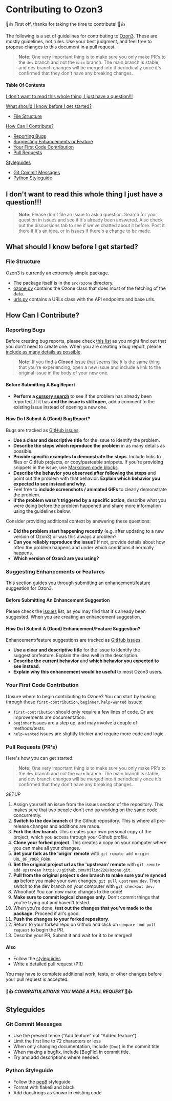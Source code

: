 # Contributing to Ozon3

:tada::+1: First off, thanks for taking the time to contribute! :tada::+1:

The following is a set of guidelines for contributing to [Ozon3](https://github.com/Milind220/Ozone). These are mostly guidelines, not rules. Use your best judgment, and feel free to propose changes to this document in a pull request.

> **Note:** One very important thing is to make sure you only make PR's to the `dev` branch and not the `main` branch. The main branch is stable, and dev branch changes will be merged into it periodically once it's confirmed that they don't have any breaking changes.

#### Table Of Contents

[I don't want to read this whole thing, I just have a question!!!](#i-dont-want-to-read-this-whole-thing-i-just-have-a-question)

[What should I know before I get started?](#what-should-i-know-before-i-get-started)
  * [File Structure](#file-structure)

[How Can I Contribute?](#how-can-i-contribute)
  * [Reporting Bugs](#reporting-bugs)
  * [Suggesting Enhancements or Feature](#suggesting-enhancements-or-features)
  * [Your First Code Contribution](#your-first-code-contribution)
  * [Pull Requests](#pull-requests)

[Styleguides](#styleguides)
  * [Git Commit Messages](#git-commit-messages)
  * [Python Styleguide](#python-styleguide)

## I don't want to read this whole thing I just have a question!!!

> **Note:** Please don't file an issue to ask a question. Search for your question in issues and see if it's already been answered. Also check out the discussions tab to see if we've chatted about it before. Post it there if it's an idea, or in issues if there's a change to be made.

## What should I know before I get started?

### File Structure
Ozon3 is currently an extremely simple package.
* The package itself is in the ```src/ozone``` directory.
* [ozone.py](https://github.com/Milind220/Ozone/tree/main/src/ozone/ozone.py) contains the Ozone class that does most of the fetching of the data.
* [urls.py](https://github.com/Milind220/Ozone/tree/main/src/ozone/urls.py) contains a URLs class with the API endpoints and base urls.

## How Can I Contribute?

### Reporting Bugs

Before creating bug reports, please check [this list](#before-submitting-a-bug-report) as you might find out that you don't need to create one. When you are creating a bug report, please [include as many details as possible](#how-do-i-submit-a-good-bug-report).

> **Note:** If you find a **Closed** issue that seems like it is the same thing that you're experiencing, open a new issue and include a link to the original issue in the body of your new one.

#### Before Submitting A Bug Report

* **Perform a [cursory search](https://github.com/Milind220/Ozone/issues)** to see if the problem has already been reported. If it has **and the issue is still open**, add a comment to the existing issue instead of opening a new one.

#### How Do I Submit A (Good) Bug Report?
Bugs are tracked as [GitHub issues](https://guides.github.com/features/issues/).

* **Use a clear and descriptive title** for the issue to identify the problem.
* **Describe the steps which reproduce the problem** in as many details as possible.
* **Provide specific examples to demonstrate the steps**. Include links to files or GitHub projects, or copy/pasteable snippets. If you're providing snippets in the issue, use [Markdown code blocks](https://help.github.com/articles/markdown-basics/#multiple-lines).
* **Describe the behavior you observed after following the steps** and point out the problem with that behavior. **Explain which behavior you expected to see instead and why.**
* Feel free to **include screenshots / animated GIFs** to clearly demonstrate the problem. 
* **If the problem wasn't triggered by a specific action**, describe what you were doing before the problem happened and share more information using the guidelines below.

Consider providing additional context by answering these questions:

* **Did the problem start happening recently** (e.g. after updating to a new version of Ozon3) or was this always a problem?
* **Can you reliably reproduce the issue?** If not, provide details about how often the problem happens and under which conditions it normally happens.
* **Which version of Ozon3 are you using?**

### Suggesting Enhancements or Features

This section guides you through submitting an enhancement/feature suggestion for Ozon3.



#### Before Submitting An Enhancement Suggestion

Please check the [issues](https://github.com/Milind220/Ozone/issues) list, as you may find that it's already been suggested. When you are creating an enhancement suggestion.

#### How Do I Submit A (Good) Enhancement/Feature Suggestion?

Enhancement/feature suggestions are tracked as [GitHub issues](https://guides.github.com/features/issues/).

* **Use a clear and descriptive title** for the issue to identify the suggestion/feature. Explain the idea well in the description.
* **Describe the current behavior** and **which behavior you expected to see instead**.
* **Explain why this enhancement would be useful** to most Ozon3 users.

### Your First Code Contribution

Unsure where to begin contributing to Ozone? You can start by looking through these  `first-contribution`, `beginner`, `help-wanted` issues:

* `first-contribution`  should only require a few lines of code. Or are improvements are documentation.
* `beginner` issues are a step up, and may involve a couple of methods/tests.
* `help-wanted` issues are slightly trickier and require more code and logic.

### Pull Requests (PR's)

Here's how you can get started:

> **Note:** One very important thing is to make sure you only make PR's to the `dev` branch and not the `main` branch. The main branch is stable, and dev branch changes will be merged into it periodically once it's confirmed that they don't have any breaking changes.

_SETUP_
1. Assign yourself an issue from the issues section of the repository. This makes sure that two people don't end up working on the same code concurrently.
2. **Switch to the dev branch** of the Github repository. This is where all pre-release changes and additions are made. 
3. **Fork the dev branch**. This creates your own personal copy of the project, which you access through your Github profile.
4. **Clone your forked project**. This creates a copy on your computer where you can make all your changes.
5. **Set your fork as the 'origin' remote** with `git remote add origin URL_OF_YOUR_FORK`.
6. **Set the original project url as the 'upstream' remote** with `git remote add upstream https://github.com/Milind220/Ozone.git`. 
7. **Pull from the original project's dev branch to make sure you're synced up** before you make your own changes. `git pull upstream dev`. Then switch to the dev branch on your computer with `git checkout dev`.
8. Whoohoo! You can now make changes to the code!
9. **Make sure to commit logical changes only**. Don't commit things that you're trying out and haven't tested.
10. When you're done, **test out the changes that you've made to the package.** Proceed if all's good.
11. **Push the changes to your forked repository**. 
12. Return to your forked repo on Github and click on `compare and pull request` to begin the PR.
13. Describe your PR, Submit it and wait for it to be merged! 


#### Also
* Follow the [styleguides](#styleguides)
* Write a detailed pull request (PR)

You may have to complete additional work, tests, or other changes before your pull request is accepted.

#### :tada::+1: _CONGRATULATIONS YOU MADE A PULL REQUEST_ :tada::+1: 

## Styleguides

### Git Commit Messages

* Use the present tense ("Add feature" not "Added feature")
* Limit the first line to 72 characters or less
* When only changing documentation, include `[Doc]` in the commit title
* When making a bugfix, include [BugFix] in commit title.
* Try and add descriptions where needed.

### Python Styleguide
* Follow the [pep8](https://www.python.org/dev/peps/pep-0008/) styleguide
* Format with flake8 and black
* Add docstrings as shown in existing code
